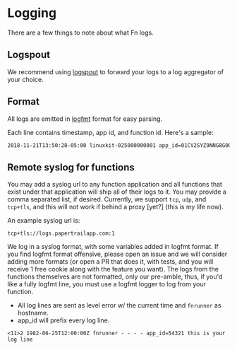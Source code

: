 # Logging

There are a few things to note about what Fn logs.

## Logspout

We recommend using [logspout](https://github.com/gliderlabs/logspout) to forward your logs to a log aggregator of your choice.

## Format

All logs are emitted in [logfmt](https://godoc.org/github.com/kr/logfmt) format for easy parsing.

Each line contains timestamp, app id, and function id. Here's a sample:

```txt
2018-11-21T13:50:28-05:00 linuxkit-025000000001 app_id=01CV2SYZ9NNG8G00RZJ0000001,fn_id=01CWVSNBD0NG8G00RZJ00000 Caused by: java.lang.RuntimeException: Something went horribly wrong!
```

## Remote syslog for functions

You may add a syslog url to any function application and all functions that
exist under that application will ship all of their logs to it. You may
provide a comma separated list, if desired. Currently, we support `tcp`,
`udp`, and `tcp+tls`, and this will not work if behind a proxy [yet?] (this is
my life now).

An example syslog url is:

```
tcp+tls://logs.papertrailapp.com:1
```

We log in a syslog format, with some variables added in logfmt format. If you
find logfmt format offensive, please open an issue and we will consider adding
more formats (or open a PR that does it, with tests, and you will receive 1
free cookie along with the feature you want). The logs from the functions
themselves are not formatted, only our pre-amble, thus, if you'd like a fully
logfmt line, you must use a logfmt logger to log from your function.

* All log lines are sent as level error w/ the current time and `fnrunner` as hostname.
* app_id will prefix every log line.

```
<11>2 1982-06-25T12:00:00Z fnrunner - - - - app_id=54321 this is your log line
```
